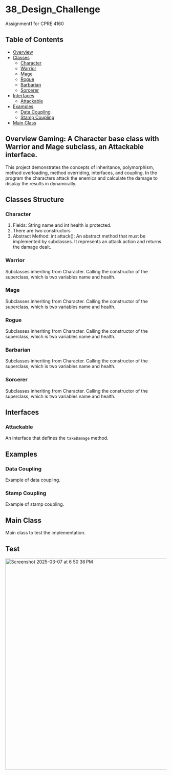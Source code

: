 # 38_Design_Challenge
Assignment1 for CPRE 4160

## Table of Contents
- [Overview](#overview)
- [Classes](#classes)
  - [Character](#character)
  - [Warrior](#warrior)
  - [Mage](#mage)
  - [Rogue](#rogue)
  - [Barbarian](#barbarian)
  - [Sorcerer](#sorcerer)
- [Interfaces](#interfaces)
  - [Attackable](#attackable)
- [Examples](#examples)
  - [Data Coupling](#data-coupling)
  - [Stamp Coupling](#stamp-coupling)
- [Main Class](#main-class)

## Overview **Gaming: A Character base class with Warrior and Mage subclass, an Attackable interface.**

This project demonstrates the concepts of inheritance, polymorphism, method overloading, method overriding, interfaces, and coupling. In the program the characters attack the enemics and calculate the damage to display the results in dynamically. 


## Classes Structure

### Character
1. Fields: String name and int health is protected.
2. There are two constructors
3. Abstract Method: int attack():
   An abstract method that must be implemented by subclasses. It represents an attack action and returns the damage dealt.

### Warrior
Subclasses inheriting from Character. Calling the constructor of the superclass, which is two variables name and health.

### Mage
Subclasses inheriting from Character. Calling the constructor of the superclass, which is two variables name and health.

### Rogue
Subclasses inheriting from Character. Calling the constructor of the superclass, which is two variables name and health.

### Barbarian
Subclasses inheriting from Character. Calling the constructor of the superclass, which is two variables name and health.

### Sorcerer
Subclasses inheriting from Character. Calling the constructor of the superclass, which is two variables name and health.

## Interfaces

### Attackable
An interface that defines the `takeDamage` method.

## Examples

### Data Coupling
Example of data coupling.

### Stamp Coupling
Example of stamp coupling.

## Main Class
Main class to test the implementation.


## Test
<img width="661" alt="Screenshot 2025-03-07 at 6 50 36 PM" src="https://github.com/user-attachments/assets/de2f2216-9726-4338-a0e6-6e4b480adb53" />

